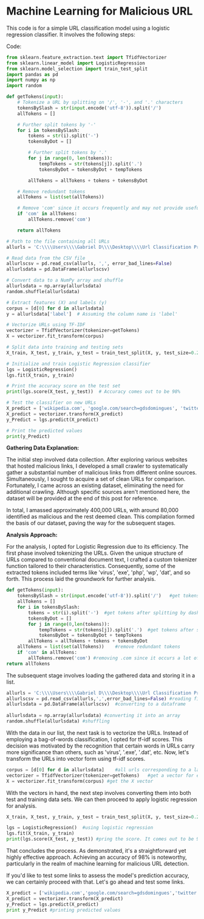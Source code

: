 # Machine Learning for Malicious URL

This code is for a simple URL classification model using a logistic regression classifier. It involves the following steps:

Code:

```python
from sklearn.feature_extraction.text import TfidfVectorizer
from sklearn.linear_model import LogisticRegression
from sklearn.model_selection import train_test_split
import pandas as pd
import numpy as np
import random

def getTokens(input):
    # Tokenize a URL by splitting on '/', '-', and '.' characters
    tokensBySlash = str(input.encode('utf-8')).split('/')
    allTokens = []

    # Further split tokens by '-'
    for i in tokensBySlash:
        tokens = str(i).split('-')
        tokensByDot = []

        # Further split tokens by '.'
        for j in range(0, len(tokens)):
            tempTokens = str(tokens[j]).split('.')
            tokensByDot = tokensByDot + tempTokens

        allTokens = allTokens + tokens + tokensByDot

    # Remove redundant tokens
    allTokens = list(set(allTokens))

    # Remove 'com' since it occurs frequently and may not provide useful information
    if 'com' in allTokens:
        allTokens.remove('com')

    return allTokens

# Path to the file containing all URLs
allurls = 'C:\\\\Users\\\\Gabriel D\\\\Desktop\\\\Url Classification Project\\\\Data to Use\\\\allurls.txt'

# Read data from the CSV file
allurlscsv = pd.read_csv(allurls, ',', error_bad_lines=False)
allurlsdata = pd.DataFrame(allurlscsv)

# Convert data to a NumPy array and shuffle
allurlsdata = np.array(allurlsdata)
random.shuffle(allurlsdata)

# Extract features (X) and labels (y)
corpus = [d[0] for d in allurlsdata]
y = allurlsdata['label']  # Assuming the column name is 'label'

# Vectorize URLs using TF-IDF
vectorizer = TfidfVectorizer(tokenizer=getTokens)
X = vectorizer.fit_transform(corpus)

# Split data into training and testing sets
X_train, X_test, y_train, y_test = train_test_split(X, y, test_size=0.2, random_state=42)

# Initialize and train Logistic Regression classifier
lgs = LogisticRegression()
lgs.fit(X_train, y_train)

# Print the accuracy score on the test set
print(lgs.score(X_test, y_test))  # Accuracy comes out to be 98%

# Test the classifier on new URLs
X_predict = ['wikipedia.com', 'google.com/search=gdsdomingues', 'twitter.com', 'www.radsport-voggel.de/wp-admin/includes/log.exe', 'ahrenhei.without-transfer.ru/nethost.exe', 'www.itidea.it/centroesteticosothys/img/_notes/gum.exe']
X_predict = vectorizer.transform(X_predict)
y_Predict = lgs.predict(X_predict)

# Print the predicted values
print(y_Predict)
```

**Gathering Data Explanation:**

The initial step involved data collection. After exploring various websites that hosted malicious links, I developed a small crawler to systematically gather a substantial number of malicious links from different online sources. Simultaneously, I sought to acquire a set of clean URLs for comparison. Fortunately, I came across an existing dataset, eliminating the need for additional crawling. Although specific sources aren't mentioned here, the dataset will be provided at the end of this post for reference.

In total, I amassed approximately 400,000 URLs, with around 80,000 identified as malicious and the rest deemed clean. This compilation formed the basis of our dataset, paving the way for the subsequent stages.

**Analysis Approach:**

For the analysis, I opted for Logistic Regression due to its efficiency. The first phase involved tokenizing the URLs. Given the unique structure of URLs compared to conventional document text, I crafted a custom tokenizer function tailored to their characteristics. Consequently, some of the extracted tokens included terms like 'virus', 'exe', 'php', 'wp', 'dat', and so forth. This process laid the groundwork for further analysis.

```python
def getTokens(input):
	tokensBySlash = str(input.encode('utf-8')).split('/')	#get tokens after splitting by slash
	allTokens = []
	for i in tokensBySlash:
		tokens = str(i).split('-')	#get tokens after splitting by dash
		tokensByDot = []
		for j in range(0,len(tokens)):
			tempTokens = str(tokens[j]).split('.')	#get tokens after splitting by dot
			tokensByDot = tokensByDot + tempTokens
		allTokens = allTokens + tokens + tokensByDot
	allTokens = list(set(allTokens))	#remove redundant tokens
	if 'com' in allTokens:
		allTokens.remove('com')	#removing .com since it occurs a lot of times and it should not be included in our features
return allTokens
```

The subsequent stage involves loading the gathered data and storing it in a list.

```python
allurls = 'C:\\\\Users\\\\Gabriel D\\\\Desktop\\\\Url Classification Project\\\\Data to Use\\\\allurls.txt'	#path to our all urls file
allurlscsv = pd.read_csv(allurls,',',error_bad_lines=False)	#reading file
allurlsdata = pd.DataFrame(allurlscsv)	#converting to a dataframe
 
allurlsdata = np.array(allurlsdata)	#converting it into an array
random.shuffle(allurlsdata)	#shuffling
```

With the data in our list, the next task is to vectorize the URLs. Instead of employing a bag-of-words classification, I opted for tf-idf scores. This decision was motivated by the recognition that certain words in URLs carry more significance than others, such as 'virus', '.exe', '.dat', etc. Now, let's transform the URLs into vector form using tf-idf scores.

```python
corpus = [d[0] for d in allurlsdata]	#all urls corresponding to a label (either good or bad)
vectorizer = TfidfVectorizer(tokenizer=getTokens)	#get a vector for each url but use our customized tokenizer
X = vectorizer.fit_transform(corpus) #get the X vector
```

With the vectors in hand, the next step involves converting them into both test and training data sets. We can then proceed to apply logistic regression for analysis.

```python
X_train, X_test, y_train, y_test = train_test_split(X, y, test_size=0.2, random_state=42)	#split into training and testing set 80/20 ratio

lgs = LogisticRegression()	#using logistic regression
lgs.fit(X_train, y_train)
print(lgs.score(X_test, y_test)) #pring the score. It comes out to be 98%
```

That concludes the process. As demonstrated, it's a straightforward yet highly effective approach. Achieving an accuracy of 98% is noteworthy, particularly in the realm of machine learning for malicious URL detection.

If you'd like to test some links to assess the model's prediction accuracy, we can certainly proceed with that. Let's go ahead and test some links.

```python
X_predict = ['wikipedia.com','google.com/search=gdsdomingues','twitter.com','www.radsport-voggel.de/wp-admin/includes/log.exe','ahrenhei.without-transfer.ru/nethost.exe','www.itidea.it/centroesteticosothys/img/_notes/gum.exe']
X_predict = vectorizer.transform(X_predict)
y_Predict = lgs.predict(X_predict)
print y_Predict #printing predicted values
```
